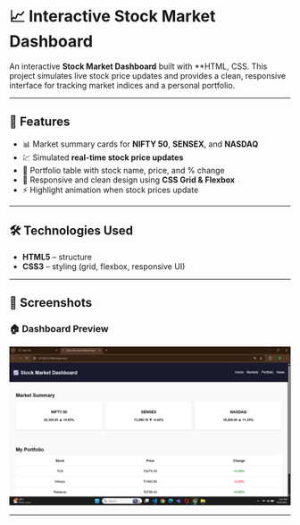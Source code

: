 # 📈 Interactive Stock Market Dashboard

An interactive **Stock Market Dashboard** built with **HTML, CSS. 
This project simulates live stock price updates and provides a clean, responsive interface for tracking market indices and a personal portfolio.

---

## 🌟 Features
- 📊 Market summary cards for **NIFTY 50**, **SENSEX**, and **NASDAQ**
- 💹 Simulated **real-time stock price updates**
- 📑 Portfolio table with stock name, price, and % change
- 🎨 Responsive and clean design using **CSS Grid & Flexbox**
- ⚡ Highlight animation when stock prices update

---

## 🛠️ Technologies Used
- **HTML5** – structure  
- **CSS3** – styling (grid, flexbox, responsive UI)  


---

## 📸 Screenshots

### 🏠 Dashboard Preview  
![Dashboard Preview](output.png)

---




